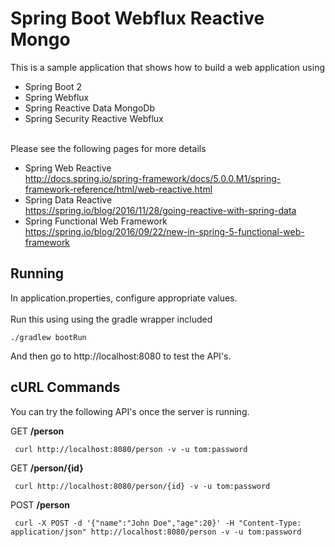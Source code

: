 # Spring Boot Webflux Reactive Mongo

This is a sample application that shows how to build a web application using
 - Spring Boot 2
 - Spring Webflux
 - Spring Reactive Data MongoDb
 - Spring Security Reactive Webflux
 
 
<br/>
Please see the following pages for more details
  
  - Spring Web Reactive <br/><a>http://docs.spring.io/spring-framework/docs/5.0.0.M1/spring-framework-reference/html/web-reactive.html</a>
  - Spring Data Reactive <br/><a>https://spring.io/blog/2016/11/28/going-reactive-with-spring-data</a>
  - Spring Functional Web Framework <br/><a>https://spring.io/blog/2016/09/22/new-in-spring-5-functional-web-framework</a>

## Running

In application.properties, configure appropriate values.
<br/>
<br/>
Run this using using the gradle wrapper included

```
./gradlew bootRun
```

And then go to http://localhost:8080 to test the API's.


## cURL Commands

You can try the following API's once the server is running.

GET __/person__

``` curl http://localhost:8080/person -v -u tom:password```

GET __/person/{id}__

``` curl http://localhost:8080/person/{id} -v -u tom:password```

POST __/person__

``` curl -X POST -d '{"name":"John Doe","age":20}' -H "Content-Type: application/json" http://localhost:8080/person -v -u tom:password```
